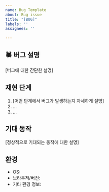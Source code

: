 ```yaml
---
name: Bug Template
about: Bug issue
title: "[BUG]"
labels: ''
assignees: ''

---
```


## 🕷️ 버그 설명
[버그에 대한 간단한 설명]

## 재현 단계
1. [어떤 단계에서 버그가 발생하는지 자세하게 설명]
2. ...
3. ...

## 기대 동작
[정상적으로 기대되는 동작에 대한 설명]

## 환경
- OS:
- 브라우저/버전:
- 기타 환경 정보:
